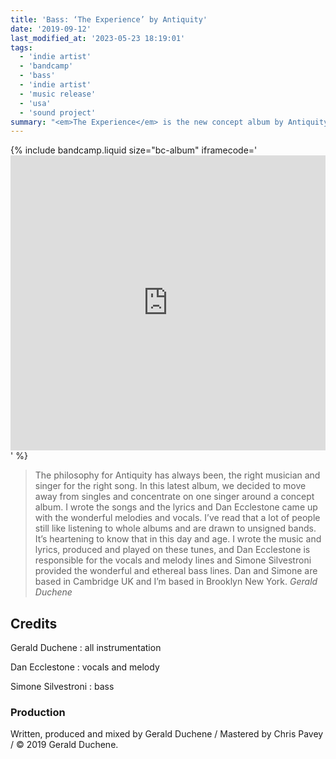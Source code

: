 ```yaml
---
title: 'Bass: ‘The Experience’ by Antiquity'
date: '2019-09-12'
last_modified_at: '2023-05-23 18:19:01'
tags:
  - 'indie artist'
  - 'bandcamp'
  - 'bass'
  - 'indie artist'
  - 'music release'
  - 'usa'
  - 'sound project'
summary: "<em>The Experience</em> is the new concept album by Antiquity. Vocals by Dan Ecclestone, bass by Minutes to Midnight."
---
```

{% include bandcamp.liquid size="bc-album" iframecode='<iframe style="border: 0; width: 100%; height: 472px;" src="https://bandcamp.com/EmbeddedPlayer/album=3153550265/size=large/bgcol=ffffff/linkcol=333333/artwork=small/transparent=true/"><a href="https://sessions.antiquity-music.com/album/the-experience-the-album">The Experience (The Album) by Antiquity</a></iframe>' %}

> The philosophy for Antiquity has always been, the right musician and singer for the right song. In this latest album, we decided to move away from singles and concentrate on one singer around a concept album. I wrote the songs and the lyrics and Dan Ecclestone came up with the wonderful melodies and vocals. I’ve read that a lot of people still like listening to whole albums and are drawn to unsigned bands. It’s heartening to know that in this day and age. I wrote the music and lyrics, produced and played on these tunes, and Dan Ecclestone is responsible for the vocals and melody lines and Simone Silvestroni provided the wonderful and ethereal bass lines. Dan and Simone are based in Cambridge UK and I’m based in Brooklyn New York.
> <cite>Gerald Duchene</cite>

## Credits

Gerald Duchene
: all instrumentation

Dan Ecclestone
: vocals and melody

Simone Silvestroni
: bass

### Production

Written, produced and mixed by Gerald Duchene / Mastered by Chris Pavey / &copy;&nbsp;2019 Gerald Duchene.